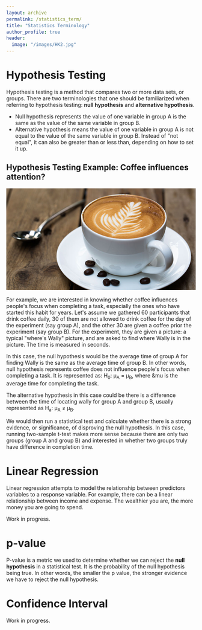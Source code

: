 ```yaml
---
layout: archive
permalink: /statistics_term/
title: "Statistics Terminology"
author_profile: true
header:
  image: "/images/HK2.jpg"  
---
```


# Hypothesis Testing
Hypothesis testing is a method that compares two or more data sets, or groups. There are two terminologies that one should be familiarized when referring to hypothesis testing: **null hypothesis** and **alternative hypothesis**.
- Null hypothesis represents the value of one variable in group A is the same as the value of the same variable in group B.
- Alternative hypothesis means the value of one variable in group A is not equal to the value of the same variable in group B. Instead of "not equal", it can also be greater than or less than, depending on how to set it up.

## Hypothesis Testing Example: Coffee influences attention?
<img src="/images/coffee.jpg" alt="coffee">

For example, we are interested in knowing whether coffee influences people's focus when completing a task, especially the ones who have started this habit for years. Let's assume we gathered 60 participants that drink coffee daily, 30 of them are not allowed to drink coffee for the day of the experiment (say group A), and the other 30 are given a coffee prior the experiment (say group B). For the experiment, they are given a picture: a typical "where's Wally" picture, and are asked to find where Wally is in the picture. The time is measured in seconds.

In this case, the null hypothesis would be the average time of group A for finding Wally is the same as the average time of group B. In other words, null hypothesis represents coffee does not influence people's focus when completing a task. It is represented as: H<sub>0</sub>: &mu;<sub>A</sub> = &mu;<sub>B</sub>, where &mu is the average time for completing the task.

The alternative hypothesis in this case could be there is a difference between the time of locating wally for group A and group B, usually represented as H<sub>a</sub>: &mu;<sub>A</sub> ≠ &mu;<sub>B</sub>.

We would then run a statistical test and calculate whether there is a strong evidence, or significance, of disproving the null hypothesis. In this case, running two-sample t-test makes more sense because there are only two groups (group A and group B) and interested in whether two groups truly have difference in completion time.

# Linear Regression
Linear regression attempts to model the relationship between predictors variables to a response variable. For example, there can be a linear relationship between income and expense. The wealthier you are, the more money you are going to spend.

Work in progress.

# p-value
P-value is a metric we used to determine whether we can reject the **null hypothesis** in a statistical test. It is the probability of the null hypothesis being true. In other words, the smaller the p value, the stronger evidence we have to reject the null hypothesis.

# Confidence Interval
Work in progress.
